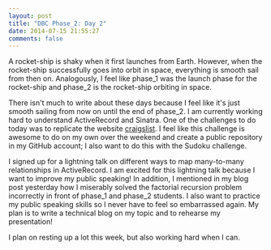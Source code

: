 ```yaml
---
layout: post
title: "DBC Phase_2: Day 2"
date: 2014-07-15 21:55:27
comments: false
---
```


A rocket-ship is shaky when it first launches from Earth. However, when the rocket-ship successfully goes into orbit in space, everything is smooth sail from then on. Analogously, I feel like phase_1 was the launch phase for the rocket-ship and phase_2 is the rocket-ship orbiting in space.

There isn't much to write about these days because I feel like it's just smooth sailing from now on until the end of phase_2. I am currently working hard to understand ActiveRecord and Sinatra. One of the challenges to do today was to replicate the website [craigslist](http://www.craigslist.org/about/sites#US). I feel like this challenge is awesome to do on my own over the weekend and create a public repository in my GitHub account; I also want to do this with the Sudoku challenge.

I signed up for a lightning talk on different ways to map many-to-many relationships in ActiveRecord. I am excited for this lightning talk because I want to improve my public speaking! In addition, I mentioned in my blog post yesterday how I miserably solved the factorial recursion problem incorrectly in front of phase_1 and phase_2 students. I also want to practice my public speaking skills so I never have to feel so embarrassed again. My plan is to write a technical blog on my topic and to rehearse my presentation!

I plan on resting up a lot this week, but also working hard when I can.